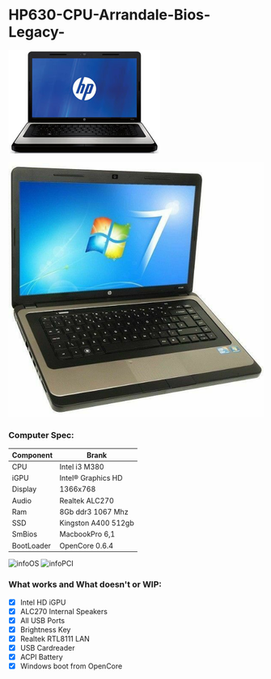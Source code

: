 # HP630-CPU-Arrandale-Bios-Legacy-

![HP630](./Screen/1.jpg)

![infobigsur](./Screen/2.jpg)

### Computer Spec:

| Component        | Brank                              |
| ---------------- | ---------------------------------- |
| CPU              | Intel i3 M380                      |
| iGPU             | Intel® Graphics HD                 |
| Display          | 1366x768                           |
| Audio            | Realtek ALC270                     |
| Ram              | 8Gb ddr3 1067 Mhz                  |
| SSD              | Kingston A400 512gb                |
| SmBios           | MacbookPro 6,1                     |
| BootLoader       | OpenCore 0.6.4                     |

![infoOS](./Screen/3.jpg)
![infoPCI](./Screen/4.jpg) 

### What works and What doesn't or WIP:

- [x] Intel HD iGPU
- [x] ALC270 Internal Speakers
- [x] All USB Ports 
- [x] Brightness Key
- [x] Realtek RTL8111 LAN
- [x] USB Cardreader
- [x] ACPI Battery
- [x] Windows boot from OpenCore
